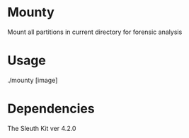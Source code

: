 # Mounty
Mount all partitions in current directory for forensic analysis

# Usage
./mounty [image]  

# Dependencies
The Sleuth Kit ver 4.2.0
